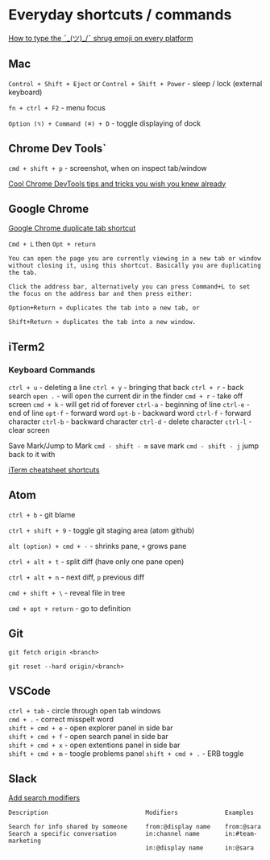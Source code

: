 # Everyday shortcuts / commands

[How to type the ¯\_(ツ)\_/¯ shrug emoji on every platform](https://www.dailydot.com/debug/how-to-type-shrug-emoji/)

## Mac

`Control + Shift + Eject` or `Control + Shift + Power` - sleep / lock (external keyboard)

`fn + ctrl + F2` - menu focus

`Option (⌥) + Command (⌘) + D` - toggle displaying of dock

## Chrome Dev Tools`

`cmd + shift + p` - screenshot, when on inspect tab/window

[Cool Chrome DevTools tips and tricks you wish you knew already](https://medium.freecodecamp.org/cool-chrome-devtools-tips-and-tricks-you-wish-you-knew-already-f54f65df88d2)

## Google Chrome

[Google Chrome duplicate tab shortcut](http://hints.macworld.com/article.php?story=20110214102729988)

`Cmd + L` then `Opt + return`

```text
You can open the page you are currently viewing in a new tab or window without closing it, using this shortcut. Basically you are duplicating the tab.

Click the address bar, alternatively you can press Command+L to set the focus on the address bar and then press either:

Option+Return » duplicates the tab into a new tab, or

Shift+Return » duplicates the tab into a new window.
```

## iTerm2

### Keyboard Commands

`ctrl + u` - deleting a line
`ctrl + y` - bringing that back
`ctrl + r` - back search
`open .` - will open the current dir in the finder
`cmd + r` - take off screen
`cmd + k` - will get rid of forever
`ctrl-a` - beginning of line
`ctrl-e` - end of line
`opt-f` - forward word
`opt-b` - backward word
`ctrl-f` - forward character
`ctrl-b` - backward character
`ctrl-d` - delete character
`ctrl-l` - clear screen

Save Mark/Jump to Mark
`cmd - shift - m` save mark
`cmd - shift - j` jump back to it with

[iTerm cheatsheet shortcuts](https://gist.github.com/squarism/ae3613daf5c01a98ba3a)

## Atom

`ctrl + b` - git blame

`ctrl + shift + 9` - toggle git staging area (atom github)

`alt (option) + cmd + -` - shrinks pane, `+` grows pane

`ctrl + alt + t` - split diff (have only one pane open)

`ctrl + alt + n` - next diff, `p` previous diff

`cmd + shift + \` - reveal file in tree

`cmd + opt + return` - go to definition

## Git

`git fetch origin <branch>`

`git reset --hard origin/<branch>`

## VSCode

`ctrl + tab` - circle through open tab windows\
`cmd + .` - correct misspelt word\
`shift + cmd + e` - open explorer panel in side bar\
`shift + cmd + f` - open search panel in side bar\
`shift + cmd + x` - open extentions panel in side bar\
`shift + cmd + m` - toogle problems panel
`shift + cmd + .` - ERB toggle

## Slack

[Add search modifiers](https://slack.com/intl/en-nz/help/articles/202528808-search-in-slack#h_5ece87ed-b336-4ae0-86dd-54221c2d2c03)

```text
Description                           Modifiers             Examples

Search for info shared by someone     from:@display name    from:@sara
Search a specific conversation        in:channel name       in:#team-marketing
                                      in:@display name      in:@sara
```
